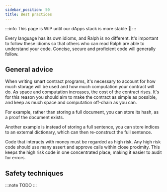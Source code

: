 ```yaml
---
sidebar_position: 50
title: Best practices
---
```


:::info
This page is WIP until our dApps stack is more stable 🚧
:::

Every language has its own idioms, and Ralph is no different. It's important to
follow these idioms so that others who can read Ralph are able to understand
your code. Concise, secure and proficient code will generally follow.

## General advice

When writing smart contract programs, it's necessary to account for how much
storage will be used and how much computation your contract will do.
As space and computation increases, the cost of the contract rises. It's for
this reason you should aim to make the contract as simple as possible, and keep
as much space and computation off-chain as you can.

For example, rather than storing a full document, you can store its hash, as
a proof the document exists.

Another example is instead of storing a full sentence, you can store indices
to an external dictionary, which can then re-construct the full sentence.

Code that interacts with money must be regarded as high risk. Any high risk
code should use many assert and approve calls within close proximity. This
keeps the high risk code in one concentrated place, making it easier to audit
for errors.

## Safety techniques

:::note
TODO
:::
